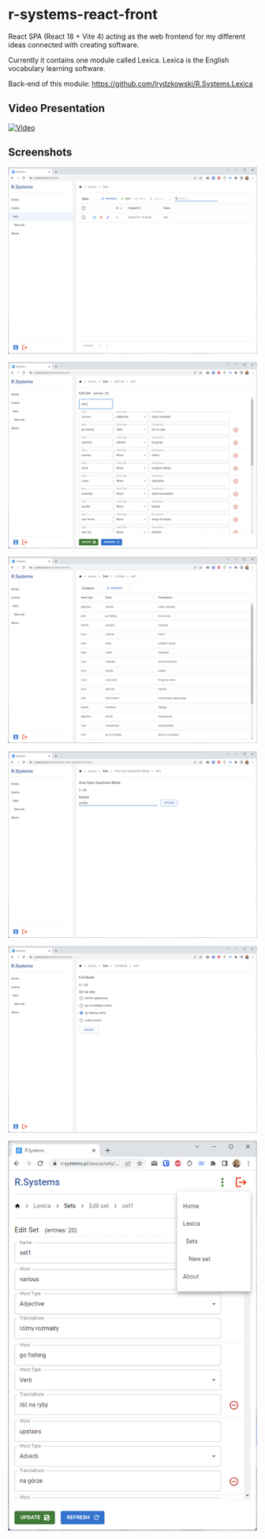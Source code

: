 # r-systems-react-front

React SPA (React 18 + Vite 4) acting as the web frontend for my different ideas connected with creating software.

Currently it contains one module called Lexica. Lexica is the English vocabulary learning software.

Back-end of this module: <https://github.com/lrydzkowski/R.Systems.Lexica>

## Video Presentation

[![Video](https://img.youtube.com/vi/6aIvXA-pBfk/maxresdefault.jpg)](https://www.youtube.com/watch?v=6aIvXA-pBfk)

## Screenshots

![screenshot1.png](docs/screenshots/screenshot1.png)

![screenshot2.png](docs/screenshots/screenshot2.png)

![screenshot3.png](docs/screenshots/screenshot3.png)

![screenshot4.png](docs/screenshots/screenshot4.png)

![screenshot5.png](docs/screenshots/screenshot5.png)

![screenshot6.png](docs/screenshots/screenshot6.png)
